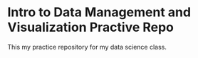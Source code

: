 # Intro to Data Management and Visualization Practive Repo

This my practice repository for my data science class.
